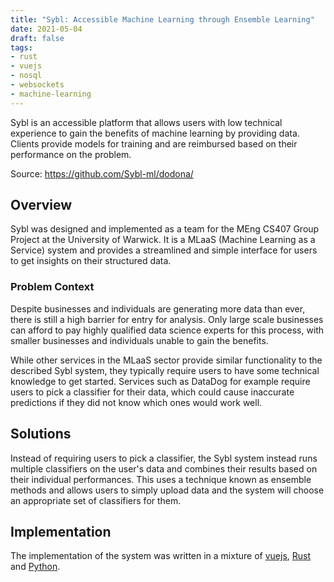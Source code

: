 ```yaml
---
title: "Sybl: Accessible Machine Learning through Ensemble Learning"
date: 2021-05-04
draft: false
tags:
- rust
- vuejs
- nosql
- websockets
- machine-learning
---
```


Sybl is an accessible platform that allows users with low technical experience
to gain the benefits of machine learning by providing data. Clients provide
models for training and are reimbursed based on their performance on the
problem.

<!--more-->

Source: https://github.com/Sybl-ml/dodona/

## Overview

Sybl was designed and implemented as a team for the MEng CS407 Group Project at
the University of Warwick. It is a MLaaS (Machine Learning as a Service) system
and provides a streamlined and simple interface for users to get insights on
their structured data.

### Problem Context

Despite businesses and individuals are generating more data than ever, there is
still a high barrier for entry for analysis. Only large scale businesses can
afford to pay highly qualified data science experts for this process, with
smaller businesses and individuals unable to gain the benefits.

While other services in the MLaaS sector provide similar functionality to the
described Sybl system, they typically require users to have some technical
knowledge to get started. Services such as DataDog for example require users to
pick a classifier for their data, which could cause inaccurate predictions if
they did not know which ones would work well.

## Solutions

Instead of requiring users to pick a classifier, the Sybl system instead runs
multiple classifiers on the user's data and combines their results based on
their individual performances. This uses a technique known as ensemble methods
and allows users to simply upload data and the system will choose an
appropriate set of classifiers for them.

## Implementation

The implementation of the system was written in a mixture of [vuejs][vuejs],
[Rust][rust-lang] and [Python][python].

[vuejs]: https://vuejs.org/
[rust-lang]: https://www.rust-lang.org/
[python]: https://www.python.org/

